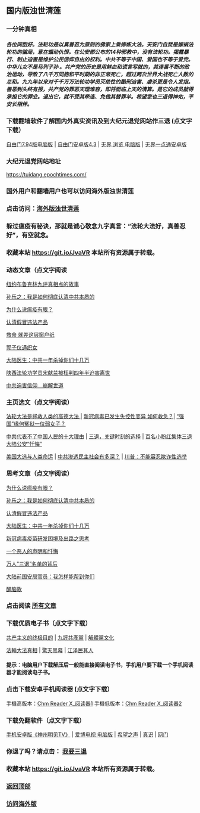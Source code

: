 ## 国内版浊世清莲 

### 一分钟真相

##### 各位同胞好。法轮功是以真善忍为原则的佛家上乘修炼大法。天安门自焚是嫁祸法轮功的骗局，意在煽动仇恨。在公安部公布的14种邪教中，没有法轮功。揭露暴行、制止迫害是维护公民信仰自由的权利。中共不等于中国、爱国也不等于爱党。中华儿女不是马列子孙 。共产党的历史是用鲜血和谎言写就的，其连番不断的政治运动，导致了八千万同胞和平时期的非正常死亡，超过两次世界大战死亡人数的总和。九九年以来对千千万万法轮功学员灭绝性的酷刑迫害、虐杀更是令人发指。善恶到头终有报，共产党的罪恶天理难容，即将面临上天的清算。是它的成员就得承担它的罪业。退出它，就不受其牵连、免做其替罪羊。希望您也三退得神佑，平安长相伴。

### 下载翻墙软件了解国内外真实资讯及到大纪元退党网站作三退 (点文字下载）

[自由门7.94版电脑版](https://github.com/Hongyu91/cecjy/files/5834475/fg794r.zip) |
[自由门安卓版4.3](https://github.com/Hongyu91/cecjy/files/5738124/website-fgm88.1.zip) |
[无界 浏览 电脑版](https://github.com/Hongyu91/cecjy/files/4312303/u1902.zip) |
[无界一点通安卓版](https://github.com/Hongyu91/cecjy/files/4367851/um.zip)

### 大纪元退党网站地址

https://tuidang.epochtimes.com/ 

### 国外用户和翻墙用户也可以访问海外版浊世清莲

### 点击访问：[海外版浊世清莲](https://github.com/Hongyu91/fqkzxy)

### 躲过瘟疫有秘诀，那就是诚心敬念九字真言：“法轮大法好，真善忍好”，有空就念。
 
### 收藏本站 https://git.io/JvaVR  本站所有资源属于转载。

### 动态文章（点文字阅读

[纽约布鲁克林九评真相点的故事](https://github.com/Hongyu91/cecjy/issues/1610#issue-788795546)

[孙乐之：我是如何彻底认清中共本质的](https://github.com/Hongyu91/cecjy/issues/1611#issue-788797951)

[为什么说瘟疫有眼？](https://github.com/Hongyu91/cecjy/issues/1612#issue-788799520)

[认清假冒违法产品](https://github.com/Hongyu91/cecjy/issues/1608#issue-788050228)

[救命 就差这层窗户纸](https://github.com/Hongyu91/cecjy/issues/1609#issue-788052423)

[郭子仪遇织女](https://github.com/Hongyu91/cecjy/issues/1607#issue-788046727)

[大陆医生：中共一年杀掉你们十几万](https://github.com/Hongyu91/cecjy/issues/1604#issue-787657635)

[陕西法轮功学员宋献兰被枉判四年半迫害离世](https://github.com/Hongyu91/cecjy/issues/1605#issue-787657956)

[中共迫害信仰　崩解世道](https://github.com/Hongyu91/cecjy/issues/1606#issue-787658329)

### 主页选文（点文字阅读）

[法轮大法是拯救人类的高德大法 ](https://github.com/Hongyu91/cecjy/issues/523#issue-617201733) |
[新冠病毒已发生失控性变异 如何救急？](https://github.com/Hongyu91/cecjy/issues/1512#issue-777593532)|
[“强国”缘何冤狱一位弱女子？](https://github.com/Hongyu91/cecjy/issues/572#issue-62381122)

[中共代表不了中国人民的十大理由](https://github.com/Hongyu91/cecjy/issues/955#issue-692826586) |
[三退，关键时刻的选择](https://github.com/Hongyu91/cecjy/issues/1481#issue-774673822) |
[百名小粉红集体三退 大陆公安“忏悔”](https://github.com/Hongyu91/cecjy/issues/1484#issue-774839011)

[美国大选与人类命运](https://github.com/Hongyu91/cecjy/issues/1368#issue-757617281) |
[中共渗透民主社会有多深？](https://github.com/Hongyu91/cecjy/issues/1488#issue-774992479) |
[川普：不能容忍欺诈性选举](https://github.com/Hongyu91/cecjy/issues/1477#issue-774296705)

### 思考文章（点文字阅读）

[为什么说瘟疫有眼？](https://github.com/Hongyu91/cecjy/issues/1612#issue-788799520)

[孙乐之：我是如何彻底认清中共本质的](https://github.com/Hongyu91/cecjy/issues/1611#issue-788797951)

[认清假冒违法产品](https://github.com/Hongyu91/cecjy/issues/1608#issue-788050228)

[大陆医生：中共一年杀掉你们十几万](https://github.com/Hongyu91/cecjy/issues/1604#issue-787657635)

[新冠病毒疫苗研发困境及出路之思考](https://github.com/Hongyu91/cecjy/issues/1544#issue-784887496)

[一个恶人的声明和忏悔](https://github.com/Hongyu91/cecjy/issues/1545#issue-784891048)

[万人“三退”名单的背后](https://github.com/Hongyu91/cecjy/issues/1543#issue-784885675)

[大陆前国安局官员：我怎样能帮到你们](https://github.com/Hongyu91/cecjy/issues/1537#issue-783165616)

[醒脑歌](https://github.com/Hongyu91/cecjy/issues/1513#issue-777900786)

### 点击阅读 [所有文章](https://github.com/Hongyu91/cecjy/issues)

### 下载优质电子书（点文字下载）

[共产主义的终极目的](https://github.com/Hongyu91/cecjy/files/5112143/default.zip) |
[九評共產黨](https://github.com/Hongyu91/cecjy/files/4318129/default.zip) |
[解體黨文化](https://github.com/Hongyu91/cecjy/files/4318136/default.zip)

[法輪大法真相](https://github.com/Hongyu91/cecjy/files/4318121/default.zip) |
[驚天黑幕](https://github.com/Hongyu91/cecjy/files/4318143/default.zip) |
[江泽民其人](https://github.com/Hongyu91/cecjy/files/4318148/default.zip)

#### 提示：电脑用户下载解压后一般能直接阅读电子书，手机用户要下载一个手机阅读器才能阅读电子书。

### 点击下载安卓手机阅读器 (点文字下载）

手機高版本：[Chm Reader X_阅读器1](https://github.com/Hongyu91/cecjy/files/4318231/Chm.Reader.X_.com.zip)
手機低版本：[Chm Reader X_阅读器2](https://github.com/Hongyu91/cecjy/files/5695939/com.pdagate.chmreader.zip)

### 下载免翻软件（点文字下载）
[手机安卓版《神州明见TV》](https://github.com/Hongyu91/cecjy/files/5652324/TV_2.0.2019102301.zip) |
[爱博电视 电脑版](https://github.com/Hongyu91/cecjy/files/4312292/iPPOTV.zip) |
[希望之声](https://github.com/Hongyu91/cecjy/files/4496222/oHopea.zip) |
[真识](https://github.com/Hongyu91/cecjy/files/5614322/zhenshi.zip) |
[网门](https://github.com/odoor3/oo/blob/master/README.md)

### 你退了吗？请点击： [我要三退](https://github.com/Hongyu91/cecjy/issues/484#issue-611715749)

### 收藏本站 https://git.io/JvaVR  本站所有资源属于转载。

### [返回顶部](https://github.com/Hongyu91/cecjy)

### [访问海外版](https://github.com/Hongyu91/fqkzxy)
